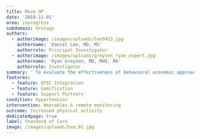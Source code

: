 ```yaml
---
title: Move UP
date: '2019-11-01'
area: inprogress
subdomain: Urology
authors:
  - authorimage: /images/uploads/lee9453.jpg
    authorname: 'Daniel Lee, MD, MS'
    authorrole: Principal Investigator
  - authorimage: /images/uploads/greysen_ryan_expert.jpg
    authorname: 'Ryan Greyson, MD, MHS, MA'
    authorrole: Investigator
summary: ' To evaluate the effectiveness of behavioral economic approaches to increase patient mobility and reduce mobility disability and postoperative complications.'
features:
  - feature: EPIC Integration
  - feature: Gamification
  - feature: Support Partners
condition: Hypertension
intervention: Wearables & remote monitoring
outcome: Increased physical activity
dedicatedpage: true
label: Standard of Care 
image: /images/uploads/hsm.01.jpg
---
```


